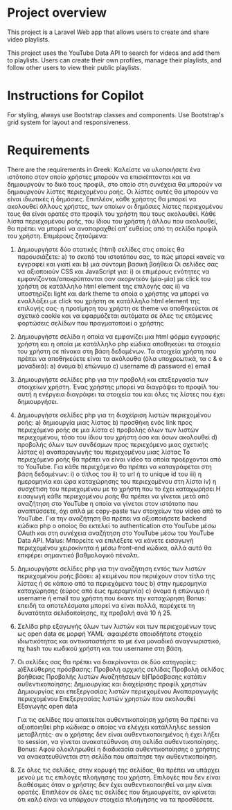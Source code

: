 # Project overview

This project is a Laravel Web app that allows users to create and share video playlists.

This project uses the YouTube Data API to search for videos and add them to playlists. Users can create their own profiles, manage their playlists, and follow other users to view their public playlists.

# Instructions for Copilot

For styling, always use Bootstrap classes and components. Use Bootstrap's grid system for layout and responsiveness.

# Requirements

There are the requirements in Greek:
Καλείστε να υλοποιήσετε ένα ιστότοπο στον οποίο χρήστες μπορούν να
επισκέπτονται και να δημιουργούν το δικό τους προφίλ, στο οποίο στη συνέχεια θα
μπορούν να δημιουργούν λίστες περιεχομένου ροής. Οι λίστες αυτές θα μπορούν
να είναι ιδιωτικές ή δημόσιες. Επιπλέον, κάθε χρήστης θα μπορεί να ακολουθεί
άλλους χρήστες, των οποίων οι δημόσιες λίστες περιεχομένου τους θα είναι ορατές
στο προφίλ του χρήστη που τους ακολουθεί. Κάθε λίστα περιεχομένου ροής, του
ίδιου του χρήστη ή άλλου που ακολουθεί, θα πρέπει να μπορεί να αναπαραχθεί απ’
ευθείας από τη σελίδα προφίλ του χρήστη.
Επιμέρους ζητούμενα:

1.  Δημιουργήστε δύο στατικές (html) σελίδες στις οποίες θα παρουσιάζετε:
    a) το σκοπό του ιστοτόπου σας, το πώς μπορεί κανείς να εγγραφεί και γιατί και
    b) μια σύντομη βασική βοήθεια
    Οι σελίδες σας να αξιοποιούν CSS και JavaScript για:
    i) οι επιμέρους ενότητες να εμφανίζονται/αποκρύπτονται σαν ακορντεόν
    (μία-μία) με click του χρήστη σε κατάλληλο html element της επιλογής
    σας
    ii) να υποστηρίζει light και dark theme τα οποία ο χρήστης να μπορεί να
    εναλλάξει με click του χρήστη σε κατάλληλο html element της επιλογής
    σας· η προτίμηση του χρήστη σε theme να αποθηκεύεται σε σχετικό
    cookie και να εφαρμόζεται αυτόματα σε όλες τις επόμενες φορτώσεις
    σελίδων που πραγματοποιεί ο χρήστης
2.  Δημιουργήστε σελίδα η οποία να εμφανίζει μια html φόρμα εγγραφής χρήστη
    και η οποία με κατάλληλο php κώδικα αποθηκεύει τα στοιχεία του χρήστη σε
    πίνακα στη βάση δεδομένων. Τα στοιχεία χρήστη που πρέπει να αποθηκεύετε
    είναι τα ακόλουθα (όλα υποχρεωτικά, τα c & e μοναδικά):
    a) όνομα
    b) επώνυμο
    c) username
    d) password
    e) email

3.  Δημιουργήστε σελίδες php για την προβολή και επεξεργασία των στοιχείων
    χρήστη. Ένας χρήστης μπορεί να διαγράψει το προφίλ του· αυτή η ενέργεια
    διαγράφει τα στοιχεία του και όλες τις λίστες που έχει δημιουργήσει.
4.  Δημιουργήστε σελίδες php για τη διαχείριση λιστών περιεχομένου ροής:
    a) δημιουργία μιας λίστας
    b) προσθήκη ενός link προς περιεχόμενο ροής σε μια λίστα
    c) προβολής όλων των λιστών περιεχομένου, τόσο του ίδιου του χρήστη όσο
    και όσων ακολουθεί
    d) προβολής όλων των συνδέσμων προς περιεχόμενο μιας σχετικής λίστας
    e) αναπαραγωγής του περιεχομένου μιας λίστας
    Το περιεχόμενο ροής θα πρέπει να είναι video τα οποία προέρχονται από το
    YouTube. Για κάθε περιεχόμενο θα πρέπει να καταγράφεται στη βάση
    δεδομένων:
    i) ο τίτλος του
    ii) το url ή το unique id του
    iii) η ημερομηνία και ώρα καταχώρησης του περιεχομένου στη λίστα
    iv) η συσχέτιση του περιεχομένου με το χρήστη που το έχει καταχωρήσει
    Η εισαγωγή κάθε περιεχομένου ροής θα πρέπει να γίνεται μετά από αναζήτηση
    στο YouTube η οποία να γίνεται στον ιστότοπο που αναπτύσσετε, όχι απλά με
    copy-paste των στοιχείων του video από το YouTube. Για την αναζήτηση θα
    πρέπει να αξιοποιήσετε backend κώδικα php ο οποίος θα εκτελεί το
    authentication στο YouTube μέσω OAuth και στη συνέχεια αναζήτηση στο
    YouTube μέσω του YouTube Data API.
    Malus: Μπορείτε να επιλέξετε να κάνετε εισαγωγή περιεχομένου χειροκίνητα ή
    μέσω front-end κώδικα, αλλά αυτό θα επιφέρει σημαντικό βαθμολογικό
    πέναλτι.
5.  Δημιουργήστε σελίδες php για την αναζήτηση εντός των λιστών περιεχομένου
    ροής βάσει:
    a) κειμένου που περιέχουν στον τίτλο της λίστας ή σε κάποιο από τα
    περιεχόμενα τους
    b) στην ημερομηνία καταχώρησης (εύρος από έως ημερομηνία)
    c) όνομα ή επώνυμο ή username ή email του χρήστη που έκανε την
    καταχώρηση
    Bonus: επειδή τα αποτελέσματα μπορεί να είναι πολλά, παρέχετε τη
    δυνατότητα σελιδοποίησης, πχ προβολή ανά 10 ή 25.
6.  Σελίδα php εξαγωγής όλων των λιστών και των περιεχομένων τους ως open data
    σε μορφή YAML· αφαιρέστε οποιοδήποτε στοιχείο ιδιωτικότητας και
    αντικαταστήστε το με ένα μοναδικό αναγνωριστικό, πχ hash του κωδικού
    χρήστη και του username στη βάση.
7.  Οι σελίδες σας θα πρέπει να διακρίνονται σε δύο κατηγορίες:
    a)Ελεύθερης πρόσβασης:
    Προβολή αρχικής σελίδας
    Προβολή σελίδας βοήθειας
    Προβολής λιστών
    Αναζητήσεων
    b)Πρόσβασης κατόπιν αυθεντικοποίησης:
    Δημιουργίας και διαχείρισης προφίλ χρηστών
    Δημιουργίας και επεξεργασίας λιστών
    περιεχομένου
    Αναπαραγωγής περιεχομένου
    Επεξεργασίας λιστών χρηστών που ακολουθεί
    Εξαγωγής open data

    Για τις σελίδες που απαιτείται αυθεντικοποίηση χρήστη θα πρέπει να
    αξιοποιηθεί php κώδικας ο οποίος να ελέγχει κατάλληλες session μεταβλητές·
    αν ο χρήστης δεν είναι αυθεντικοποιημένος ή έχει λήξει το session, να γίνεται
    ανακατεύθυνση στη σελίδα αυθεντικοποίησης.
    Bonus: Αφού ολοκληρωθεί η διαδικασία αυθεντικοποίησης ο χρήστης να
    ανακατευθύνεται στη σελίδα που απαίτησε την αυθεντικοποίηση.

8.  Σε όλες τις σελίδες, στην κορυφή της σελίδας, θα πρέπει να υπάρχει μενού με
    τις επιλογές πλοήγησης του χρήστη. Επιλογές που δεν είναι διαθέσιμες όταν ο
    χρήστης δεν έχει αυθεντικοποιηθεί να μην είναι ορατές. Επιπλέον σε όλες τις
    σελίδες που δημιουργείτε, αν κρίνεται ότι καλό είναι να υπάρχουν στοιχεία
    πλοήγησης να τα προσθέσετε.
